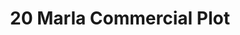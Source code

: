 ---
layout: post
categories: [sale, plot]
title: "20 Marla Commercial Plot"
price: "4 Crore"
address: "Sher Shah Road, Aziz Hotel"
type: "PLOT FOR SALE"
area: "20 Marla"
detail1: "Area 18.5 Marla in Documents"
---